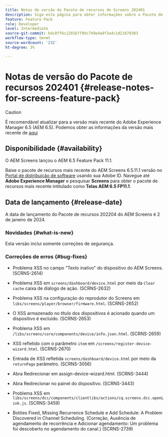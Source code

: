 ```yaml
---
title: Notas de versão do Pacote de recursos do Screens 202401
description: Siga esta página para obter informações sobre o Pacote de recursos 202401 da AEM Screens lançado em 2 de janeiro de 2024.
feature: Feature Pack
role: Developer
level: Intermediate
source-git-commit: bdc8ff6c1291b7f0dc749e4a9f3a4c1d21678303
workflow-type: tm+mt
source-wordcount: '232'
ht-degree: 3%

---
```


# Notas de versão do Pacote de recursos 202401 {#release-notes-for-screens-feature-pack}

>[!CAUTION]
>É recomendável atualizar para a versão mais recente do Adobe Experience Manager 6.5 (AEM 6.5). Podemos obter as informações da versão mais recente de [aqui](https://experienceleague.adobe.com/docs/experience-manager-65/content/release-notes/release-notes.html?lang=en)

## Disponibilidade {#availability}

O AEM Screens lançou o AEM 6.5 Feature Pack 11.1.

Baixe o pacote de recursos mais recente do AEM Screens 6.5.11.1 versão no [Portal de distribuição de software](https://experience.adobe.com/#/downloads/content/software-distribution/br/aem.html) usando sua Adobe ID. Navegue até **Adobe Experience Manager** e pesquisar **Screens** para obter o pacote de recursos mais recente intitulado como **Telas AEM 6.5 FP11.1**.

## Data de lançamento {#release-date}

A data de lançamento do Pacote de recursos 202204 do AEM Screens é 2 de janeiro de 2024.

### Novidades {#what-is-new}

Esta versão inclui somente correções de segurança.

### Correções de erros {#bug-fixes}

* Problema XSS no campo &quot;Texto inativo&quot; do dispositivo do AEM Screens. (SCRNS-2614)

* Problema XSS em `screens/dashboard/device.html` por meio da `Clear cache` caixa de diálogo de ação. (SCRNS-2632)

* Problema XSS na configuração do reprodutor do Screens em `libs/screens/player/browser/firmware.html`. (SCRNS-2652)

* O XSS armazenado no título dos dispositivos é acionado quando um dispositivo é excluído. (SCRNS-2653)

* Problema XSS em `/libs/screens/core/components/device/info.json.html`. (SCRNS-2659)

* XSS refletido com o parâmetro `item` em `/screens/register-device-wizard.html`. (SCRNS-2670)

* Entrada de XSS refletida `screens/dashboard/device.html` por meio da `returnPage` parâmetro. (SCRNS-3056)

* Abra Redirecionar em assign-device-wizard.html. (SCRNS-3444)

* Abra Redirecionar no painel do dispositivo. (SCRNS-3443)

* Problema XSS em `libs/screens/dcc/components/clientlibs/actions/cq.screens.dcc.openLink.js`. (SCRNS-3459)

* Botões Fixed, Missing Recurrence Schedule e Add Schedule: A Problem Discovered in Channel Scheduling. (Correção, Ausência de agendamento de recorrência e Adicionar agendamento: Um problema foi descoberto no agendamento do canal.) (SCRNS-2739)
